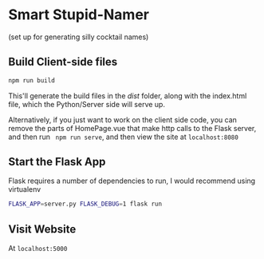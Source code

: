 # Smart Stupid-Namer
(set up for generating silly cocktail names)
## Build Client-side files
```bash
npm run build
```
This'll generate the build files in the <i>dist</i> folder, along with the index.html file, which the Python/Server side will serve up.

Alternatively, if you just want to work on the client side code, you can remove the parts of HomePage.vue that make http calls to the Flask server, and then run `
npm run serve`, and then view the site at `localhost:8080`
## Start the Flask App
Flask requires a number of dependencies to run, I would recommend using virtualenv
```bash
FLASK_APP=server.py FLASK_DEBUG=1 flask run
```
## Visit Website
At `localhost:5000`